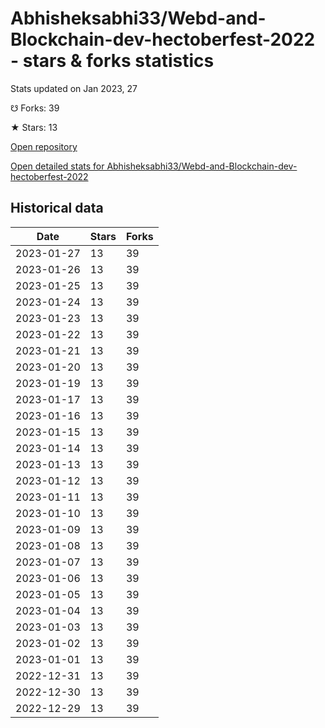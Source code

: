 # Abhisheksabhi33/Webd-and-Blockchain-dev-hectoberfest-2022 - stars & forks statistics

Stats updated on Jan 2023, 27

☋ Forks: 39

★ Stars: 13

[Open repository](https://github.com/Abhisheksabhi33/Webd-and-Blockchain-dev-hectoberfest-2022)

[Open detailed stats for Abhisheksabhi33/Webd-and-Blockchain-dev-hectoberfest-2022](https://reviewgithub.com/rep/Abhisheksabhi33/Webd-and-Blockchain-dev-hectoberfest-2022)

## Historical data
| Date | Stars | Forks |
|------|-------|-------|
| 2023-01-27 | 13 | 39 | 
| 2023-01-26 | 13 | 39 | 
| 2023-01-25 | 13 | 39 | 
| 2023-01-24 | 13 | 39 | 
| 2023-01-23 | 13 | 39 | 
| 2023-01-22 | 13 | 39 | 
| 2023-01-21 | 13 | 39 | 
| 2023-01-20 | 13 | 39 | 
| 2023-01-19 | 13 | 39 | 
| 2023-01-17 | 13 | 39 | 
| 2023-01-16 | 13 | 39 | 
| 2023-01-15 | 13 | 39 | 
| 2023-01-14 | 13 | 39 | 
| 2023-01-13 | 13 | 39 | 
| 2023-01-12 | 13 | 39 | 
| 2023-01-11 | 13 | 39 | 
| 2023-01-10 | 13 | 39 | 
| 2023-01-09 | 13 | 39 | 
| 2023-01-08 | 13 | 39 | 
| 2023-01-07 | 13 | 39 | 
| 2023-01-06 | 13 | 39 | 
| 2023-01-05 | 13 | 39 | 
| 2023-01-04 | 13 | 39 | 
| 2023-01-03 | 13 | 39 | 
| 2023-01-02 | 13 | 39 | 
| 2023-01-01 | 13 | 39 | 
| 2022-12-31 | 13 | 39 | 
| 2022-12-30 | 13 | 39 | 
| 2022-12-29 | 13 | 39 | 


